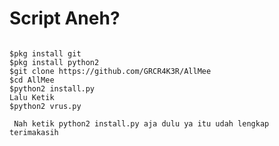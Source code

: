 # Script Aneh?
<pre><code>
$pkg install git
$pkg install python2
$git clone https://github.com/GRCR4K3R/AllMee
$cd AllMee
$python2 install.py
Lalu Ketik
$python2 vrus.py
</code></pre>
<code><pre>
Nah ketik python2 install.py aja dulu ya itu udah lengkap terimakasih
</pre></code>
